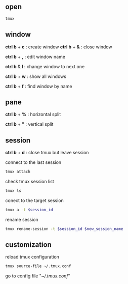 ## open

```bash
tmux
```

## window

__ctrl b__ + __c__ : create window
__ctrl b__ + __&__ : close window

__ctrl b__ + __,__ : edit window name

__ctrl b__ & __l__ : change window to next one

__ctrl b__ + __w__ : show all windows

__ctrl b__ + __f__ : find window by name

## pane

__ctrl b__ + __%__ : horizontal split

__ctrl b__ + __"__ : vertical split

## session

__ctrl b__ + __d__ : close tmux but leave session

connect to the last session
```zsh
tmux attach
```

check tmux session list
```zsh
tmux ls
```

conect to the target session
```zsh
tmux a -t $session_id
```

rename session
```zsh
tmux rename-session -t $session_id $new_session_name
```

## customization

reload tmux configuration
```zsh
tmux source-file ~/.tmux.conf
```

go to config file "*~/.tmux.conf*"